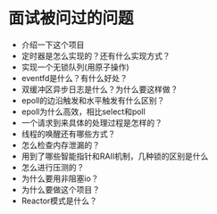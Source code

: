 # 面试被问过的问题

* 介绍一下这个项目
* 定时器是怎么实现的？还有什么实现方式？
* 实现一个无锁队列(用原子操作)
* eventfd是什么？有什么好处？
* 双缓冲区异步日志是什么？为什么要这样做？
* epoll的边沿触发和水平触发有什么区别？
* epoll为什么高效，相比select和poll
* 一个请求到来具体的处理过程是怎样的？
* 线程的唤醒还有哪些方式？
* 怎么检查内存泄漏的？
* 用到了哪些智能指针和RAII机制，几种锁的区别是什么
* 怎么进行压测的？
* 为什么要用非阻塞io？
* 为什么要做这个项目？
* Reactor模式是什么？
